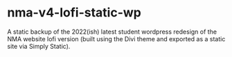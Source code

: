# nma-v4-lofi-static-wp
A static backup of the 2022(ish) latest student wordpress redesign of the NMA website lofi version (built using the Divi theme and exported as a static site via Simply Static).
